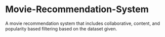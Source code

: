 # Movie-Recommendation-System
A movie recommendation system that includes collaborative, content, and popularity based filtering based on the dataset given.

